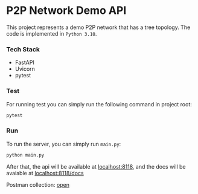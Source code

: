 # P2P Network Demo API

This project represents a demo P2P network that has a tree topology. The code is implemented in `Python 3.10`.

### Tech Stack
- FastAPI
- Uvicorn
- pytest

### Test
For running test you can simply run the following command in project root:

```bash
pytest
```

### Run
To run the server, you can simply run `main.py`:

```bash
python main.py
```

After that, the api will be available at [localhost:8118](localhost:8118), and the docs will be avaiable at [localhost:8118/docs](localhost:8118/docs)

Postman collection: [open](https://www.getpostman.com/collections/8b1b247083ab94b4bb26)